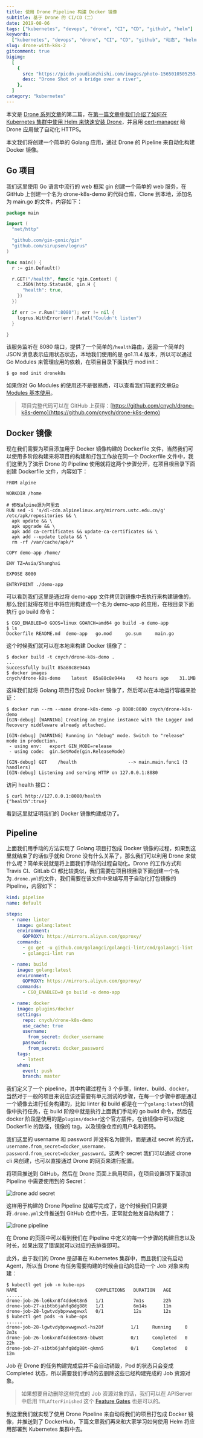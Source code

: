 ```yaml
---
title: 使用 Drone Pipeline 构建 Docker 镜像
subtitle: 基于 Drone 的 CI/CD（二）
date: 2019-08-06
tags: ["kubernetes", "devops", "drone", "CI", "CD", "github", "helm"]
keywords:
  ["kubernetes", "devops", "drone", "CI", "CD", "github", "动态", "helm"]
slug: drone-with-k8s-2
gitcomment: true
bigimg:
  [
    {
      src: "https://picdn.youdianzhishi.com/images/photo-1565010505255-cd05a670b436.jpeg",
      desc: "Drone Shot of a bridge over a river",
    },
  ]
category: "kubernetes"
---
```


本文是 [Drone 系列文章](/tags/drone/)的第二篇，在[第一篇文章中我们介绍了如何在 Kubernetes 集群中使用 Helm 来快速安装 Drone](/post/drone-with-k8s-1/)，并且用 [cert-manager](/post/automatic-kubernetes-ingress-https-with-lets-encrypt/) 给 Drone 应用做了自动化 HTTPS。

本文我们将创建一个简单的 Golang 应用，通过 Drone 的 Pipeline 来自动化构建 Docker 镜像。

<!--more-->

## Go 项目

我们这里使用 Go 语言中流行的 web 框架 gin 创建一个简单的 web 服务，在 GitHub 上创建一个名为 drone-k8s-demo 的代码仓库，Clone 到本地，添加名为 main.go 的文件，内容如下：

```go
package main

import (
  "net/http"

  "github.com/gin-gonic/gin"
  "github.com/sirupsen/logrus"
)

func main() {
  r := gin.Default()

  r.GET("/health", func(c *gin.Context) {
    c.JSON(http.StatusOK, gin.H {
      "health": true,
    })
  })

  if err := r.Run(":8080"); err != nil {
    logrus.WithError(err).Fatal("Couldn't listen")
  }

}
```

该服务监听在 8080 端口，提供了一个简单的`/health`路由，返回一个简单的 JSON 消息表示应用状态状态，本地我们使用的是 go1.11.4 版本，所以可以通过 Go Modules 来管理应用的依赖，在项目目录下面执行 mod init：

```shell
$ go mod init dronek8s
```

如果你对 Go Modules 的使用还不是很熟悉，可以查看我们前面的文章[Go Modules 基本使用](/post/go-modules-usage/)。

> 项目完整代码可以在 GitHub 上获得：[https://github.com/cnych/drone-k8s-demo](https://github.com/cnych/drone-k8s-demo)

## Docker 镜像

现在我们需要为项目添加用于 Docker 镜像构建的 Dockerfile 文件，当然我们可以使用多阶段构建来将项目的构建和打包工作放在同一个 Dockerfile 文件中，我们这里为了演示 Drone 的 Pipeline 使用就将这两个步骤分开，在项目根目录下面创建 Dockerfile 文件，内容如下：

```shell
FROM alpine

WORKDIR /home

# 修改alpine源为阿里云
RUN sed -i 's/dl-cdn.alpinelinux.org/mirrors.ustc.edu.cn/g' /etc/apk/repositories && \
  apk update && \
  apk upgrade && \
  apk add ca-certificates && update-ca-certificates && \
  apk add --update tzdata && \
  rm -rf /var/cache/apk/*

COPY demo-app /home/

ENV TZ=Asia/Shanghai

EXPOSE 8080

ENTRYPOINT ./demo-app
```

可以看到我们这里是通过将 demo-app 文件拷贝到镜像中去执行来构建镜像的，那么我们就得在项目中将应用构建成一个名为 demo-app 的应用，在根目录下面执行 go build 命令：

```shell
$ CGO_ENABLED=0 GOOS=linux GOARCH=amd64 go build -o demo-app
$ ls
Dockerfile README.md  demo-app   go.mod     go.sum     main.go
```

这个时候我们就可以在本地来构建 Docker 镜像了：

```shell
$ docker build -t cnych/drone-k8s-demo .
...
Successfully built 85a88c8e944a
$ docker images
cnych/drone-k8s-demo    latest  85a88c8e944a    43 hours ago    31.1MB
```

这样我们就将 Golang 项目打包成 Docker 镜像了，然后可以在本地运行容器来验证：

```shell
$ docker run --rm --name drone-k8s-demo -p 8080:8080 cnych/drone-k8s-demo
[GIN-debug] [WARNING] Creating an Engine instance with the Logger and Recovery middleware already attached.

[GIN-debug] [WARNING] Running in "debug" mode. Switch to "release" mode in production.
 - using env:	export GIN_MODE=release
 - using code:	gin.SetMode(gin.ReleaseMode)

[GIN-debug] GET    /health                   --> main.main.func1 (3 handlers)
[GIN-debug] Listening and serving HTTP on 127.0.0.1:8080
```

访问 health 接口：

```shell
$ curl http://127.0.0.1:8080/health
{"health":true}
```

看到这里就证明我们的 Docker 镜像构建成功了。

## Pipeline

上面我们用手动的方法实现了 Golang 项目打包成 Docker 镜像的过程，如果到这里就结束了的话似乎就和 Drone 没有什么关系了，那么我们可以利用 Drone 来做什么呢？简单来说就是将上面我们手动的过程自动化。Drone 的工作方式和 Travis CI、GitLab CI 都比较类似，我们需要在项目根目录下面创建一个名为`.drone.yml`的文件，我们需要在该文件中来编写用于自动化打包镜像的 Pipeline，内容如下：

```yaml
kind: pipeline
name: default

steps:
  - name: linter
    image: golang:latest
    environment:
      GOPROXY: https://mirrors.aliyun.com/goproxy/
    commands:
      - go get -u github.com/golangci/golangci-lint/cmd/golangci-lint
      - golangci-lint run

  - name: build
    image: golang:latest
    environment:
      GOPROXY: https://mirrors.aliyun.com/goproxy/
    commands:
      - CGO_ENABLED=0 go build -o demo-app

  - name: docker
    image: plugins/docker
    settings:
      repo: cnych/drone-k8s-demo
      use_cache: true
      username:
        from_secret: docker_username
      password:
        from_secret: docker_password
    tags:
      - latest
    when:
      event: push
      branch: master
```

我们定义了一个 pipeline，其中构建过程有 3 个步骤，linter、build、docker，当然对于一般的项目来说应该还需要有单元测试的步骤，在每一个步骤中都是通过一个镜像去进行任务构建的，比如 linter 和 build 都是在一个`golang:latest`的镜像中执行任务，在 build 阶段中就是执行上面我们手动的 go build 命令，然后在 docker 阶段是使用的是`plugins/docker`这个官方插件，在该镜像中可以指定 Dockerfile 的路径，镜像的 tag，以及镜像仓库的用户名和密码。

<!--adsense-text-->

我们这里的 username 和 password 并没有名为提供，而是通过 secret 的方式，`username.from_secret=docker_username，password.from_secret=docker_password`。这两个 secret 我们可以通过 drone cli 来创建，也可以直接通过 Drone 的网页来进行配置。

将项目推送到 GitHub，然后在 Drone 页面上启用项目，在项目设置项下面添加 Pipeline 中需要使用到的 Secret：

![drone add secret](https://picdn.youdianzhishi.com/images/drone-add-secret.png)

这样用于构建的 Drone Pipeline 就编写完成了，这个时候我们只需要将`.drone.yml`文件推送到 GitHub 仓库中去，正常就会触发自动构建了：

![drone pipeline](https://picdn.youdianzhishi.com/images/drone-pipeline.png)

在 Drone 的页面中可以看到我们在 Pipeline 中定义的每一个步骤的构建日志以及时长，如果出现了错误就可以对应的去排查即可。

此外，由于我们的 Drone 是部署在 Kubernetes 集群中，而且我们没有启动 Agent，所以当 Drone 有任务需要构建的时候会自动的启动一个 Job 对象来构建：

```shell
$ kubectl get job -n kube-ops
NAME                             COMPLETIONS   DURATION   AGE
......
drone-job-26-lo6kxn8f4dde6t8n5   1/1           7m1s       22h
drone-job-27-aibtb6jahfq8dg88t   1/1           6m14s      11m
drone-job-28-lgwtvdybpxwwgxwxl   0/1           12s        12s
$ kubectl get pods -n kube-ops
......
drone-job-28-lgwtvdybpxwwgxwxl-hs28f          1/1     Running     0          2m3s
drone-job-26-lo6kxn8f4dde6t8n5-bbw8t          0/1     Completed   0          22h
drone-job-27-aibtb6jahfq8dg88t-qkmn5          0/1     Completed   0          12m
```

Job 在 Drone 的任务构建完成后并不会自动销毁，Pod 的状态只会变成 Completed 状态，所以需要我们手动的去删除这些已经构建完成的 Job 资源对象。

> 如果想要自动删除这些完成的 Job 资源对象的话，我们可以在 APIServer 中启用 `TTLAfterFinished` 这个 [Feature Gates](https://kubernetes.io/docs/reference/command-line-tools-reference/feature-gates/) 也是可以的。

到这里我们就实现了使用 Drone Pipeline 来自动将我们的项目打包成 Docker 镜像，并推送到了 DockerHub，下篇文章我们再来和大家学习如何使用 Helm 将应用部署到 Kubernetes 集群中去。

<!--adsense-self-->
